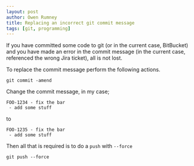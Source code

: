 ```yaml
---
layout: post
author: Owen Rumney
title: Replacing an incorrect git commit message
tags: [git, programming]
---
```


If you have committed some code to git (or in the current case, BitBucket) and you have made an error in the commit message (in the current case, referenced the wrong Jira ticket), all is not lost.

To replace the commit message perform the following actions.

```
git commit -amend
```

Change the commit message, in my case;

```
FOO-1234 - fix the bar
 - add some stuff
```

to

```
FOO-1235 - fix the bar
 - add some stuff
```

Then all that is required is to do a `push` with `--force`

```
git push --force
```
